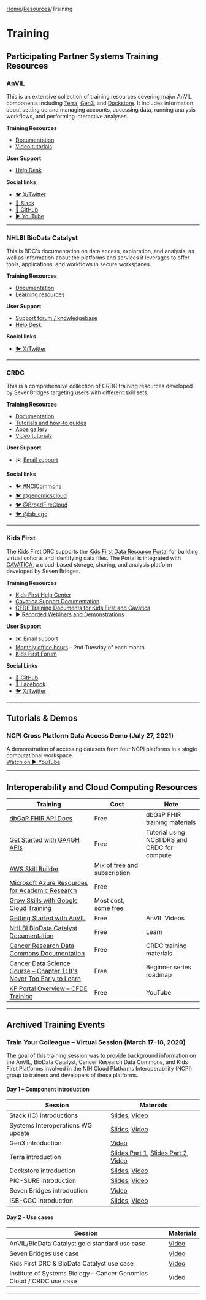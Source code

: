 [Home](https://github.com/NCPITest)/[Resources](README.md)/Training

# Training

## Participating Partner Systems Training Resources

### AnVIL

This is an extensive collection of training resources covering major AnVIL components including [Terra](https://terra.bio/), [Gen3](https://gen3.org/), and [Dockstore](https://dockstore.org/). It includes information about setting up and managing accounts, accessing data, running analysis workflows, and performing interactive analyses.

**Training Resources**
- [Documentation](https://anvilproject.org/learn)
- [Video tutorials](https://anvilproject.org/learn/watch-videos-and-tutorials/anvil-videos)

**User Support**
- [Help Desk](https://anvilproject.org/help)

**Social links**
- [🐦 X/Twitter](https://twitter.com/useAnVIL)
- [💬 Slack](https://join.slack.com/t/anvil-community/shared_invite/zt-hsyfam1w-LXlCv~3vNLSfDj~qNd5uBg)
- [🐙 GitHub](https://github.com/anvilproject)
- [▶️ YouTube](https://www.youtube.com/channel/UCBbHCj7kUogAMFyBAzzzfUw)

---

### NHLBI BioData Catalyst

This is BDC's documentation on data access, exploration, and analysis, as well as information about the platforms and services it leverages to offer tools, applications, and workflows in secure workspaces.

**Training Resources**
- [Documentation](https://bdcatalyst.gitbook.io)
- [Learning resources](https://biodatacatalyst.nhlbi.nih.gov/resources/learn)

**User Support**
- [Support forum / knowledgebase](https://bdcatalyst.freshdesk.com/)
- [Help Desk](https://biodatacatalyst.nhlbi.nih.gov/contact)

**Social links**
- [🐦 X/Twitter](https://twitter.com/search?q=%23BioDataCatalyst)

---

### CRDC

This is a comprehensive collection of CRDC training resources developed by SevenBridges targeting users with different skill sets.

**Training Resources**
- [Documentation](https://datacommons.cancer.gov/support-researchers)
- [Tutorials and how-to guides](https://datacommons.cancer.gov/webinars-and-presentations)
- [Apps gallery](https://datacommons.cancer.gov/support-crdc-cloud-resources)
- [Video tutorials](https://datacommons.cancer.gov/support-crdc-data-commons)

**User Support**
- ✉️ [Email support](mailto:NCICRDC@mail.nih.gov)

**Social links**
- [🐦 #NCICommons](https://twitter.com/search?q=%23ncicommons&lang=en)
- [🐦 @genomicscloud](https://twitter.com/search?q=%40genomicscloud)
- [🐦 @BroadFireCloud](https://twitter.com/search?q=%40BroadFireCloud)
- [🐦 @isb_cgc](https://twitter.com/isb_cgc?lang=en)

---

### Kids First

The Kids First DRC supports the [Kids First Data Resource Portal](https://portal.kidsfirstdrc.org/) for building virtual cohorts and identifying data files. The Portal is integrated with [CAVATICA](https://cavatica.sbgenomics.com/), a cloud-based storage, sharing, and analysis platform developed by Seven Bridges.

**Training Resources**
- [Kids First Help Center](https://d3b.notion.site/Kids-First-DRC-Help-Center-c26b36ff66564417834f3f264475d10a)
- [Cavatica Support Documentation](https://docs.cavatica.org/)
- [CFDE Training Documents for Kids First and Cavatica](https://training.nih-cfde.org/en/latest/Common-Fund-Tools/Kids-First/index.html)
- ▶️ [Recorded Webinars and Demonstrations](https://www.youtube.com/channel/UCK9sPu0j4_ci4m3nNFa6gVw/featured)

**User Support**
- ✉️ [Email support](mailto:support@kidsfirstdrc.org)
- [Monthly office hours](https://d3b.notion.site/Kids-First-Office-Hours-a77f6aa5889c4df4ae72302f92c51aa2) – 2nd Tuesday of each month
- [Kids First Forum](https://forum.kidsfirstdrc.org)

**Social Links**
- [🐙 GitHub](https://github.com/kids-first)
- [📘 Facebook](https://www.facebook.com/kidsfirstDRC/?ref=bookmarks)
- [🐦 X/Twitter](https://twitter.com/kidsfirstdrc?lang=en)

---

## Tutorials & Demos

### NCPI Cross Platform Data Access Demo (July 27, 2021)

A demonstration of accessing datasets from four NCPI platforms in a single computational workspace.  
[Watch on ▶️ YouTube](https://www.youtube.com/watch?v=YGZTxDdaWqk)

---

## Interoperability and Cloud Computing Resources

| Training                                                                                                                                      | Cost                               | Note                                                 |
|-----------------------------------------------------------------------------------------------------------------------------------------------|------------------------------------|------------------------------------------------------|
| [dbGaP FHIR API Docs](https://github.com/ncbi/DbGaP-FHIR-API-Docs)                                                                            | Free                               | dbGaP FHIR training materials                        |
| [Get Started with GA4GH APIs](https://github.com/ga4gh/Get-Started-with-GA4GH-APIs/tree/main/sessions)                                         | Free                               | Tutorial using NCBI DRS and CRDC for compute         |
| [AWS Skill Builder](https://explore.skillbuilder.aws/learn)                                                                                   | Mix of free and subscription       |                                                      |
| [Microsoft Azure Resources for Academic Research](https://sway.office.com/bvawnEskQODqIONq)                                                   | Free                               |                                                      |
| [Grow Skills with Google Cloud Training](https://cloud.google.com/learn/training?hl=en)                                                       | Most cost, some free               |                                                      |
| [Getting Started with AnVIL](https://anvilproject.org/learn)                                                                                  | Free                               | AnVIL Videos                                         |
| [NHLBI BioData Catalyst Documentation](https://bdcatalyst.gitbook.io/biodata-catalyst-documentation/)                                        | Free                               | Learn | BDC (nih.gov)                                     |
| [Cancer Research Data Commons Documentation](https://datacommons.cancer.gov/support-researchers)                                              | Free                               | CRDC training materials                              |
| [Cancer Data Science Course – Chapter 1: It's Never Too Early to Learn](https://datascience.cancer.gov/training/improve-data-science-skills/video-course/chapter/data-science-myths) | Free                               | Beginner series roadmap                              |
| [KF Portal Overview – CFDE Training](https://training.nih-cfde.org/en/latest/Common-Fund-Tools/Kids-First/index.html)                          | Free                               | YouTube                                              |

---

## Archived Training Events

### Train Your Colleague – Virtual Session (March 17–18, 2020)

The goal of this training session was to provide background information on the AnVIL, BioData Catalyst, Cancer Research Data Commons, and Kids First Platforms involved in the NIH Cloud Platforms Interoperability (NCPI) group to trainers and developers of these platforms.

#### Day 1 – Component introduction

| Session                                               | Materials                                                                                                                   |
|-------------------------------------------------------|-----------------------------------------------------------------------------------------------------------------------------|
| Stack (IC) introductions                              | [Slides](Training_Slides/Stack%20introductions.pdf), [Video](https://youtu.be/PspTGZIbw5I) |
| Systems Interoperations WG update                     | [Slides](Training_Slides/Systems-Interoperations-WG-Update.pdf), [Video](https://youtu.be/-3bqz4B67QE) |
| Gen3 introduction                                     | [Video](https://youtu.be/tzqCYwQRgfU)                                                                                       |
| Terra introduction                                    | [Slides Part 1](Training_Slides/Terra-Architecture-and-Design.pdf), [Slides Part 2](Training_Slides/Terra-Introduction.pdf), [Video](https://youtu.be/eQwHTQKPCeA)                |
| Dockstore introduction                                | [Slides](Training_Slides/Dockstore-Introduction.pdf), [Video](https://youtu.be/fgrwJ1VN91s)            |
| PIC-SURE introduction                                 | [Slides](Training_Slides/PIC-SURE-Introduction.pdf), [Video](https://youtu.be/jOdIlEybj4A)        |
| Seven Bridges introduction                            | [Video](https://youtu.be/1wHenZ0QR08)                                                                                       |
| ISB-CGC introduction                                  | [Slides](Training_Slides/ISB-CGC-Components.pdf), [Video](https://youtu.be/JDqm7NsG46Y)                                       |

#### Day 2 – Use cases

| Session                                                                                                 | Materials                                           |
|---------------------------------------------------------------------------------------------------------|-----------------------------------------------------|
| AnVIL/BioData Catalyst gold standard use case                                                          | [Video](https://youtu.be/uyrgVvhplwM)               |
| Seven Bridges use case                                                                                  | [Video](https://youtu.be/elmG_02zn_4)               |
| Kids First DRC & BioData Catalyst use case                                                             | [Video](https://youtu.be/w3m3EvK3pKw)               |
| Institute of Systems Biology – Cancer Genomics Cloud / CRDC use case                                    | [Video](https://youtu.be/kLgHSW-39XE)               |

---

